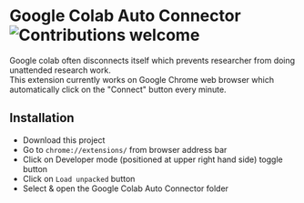 # Google Colab Auto Connector ![Contributions welcome](https://img.shields.io/badge/contributions-welcome-orange.svg)

Google colab often disconnects itself which prevents researcher from doing unattended research work. <br />
This extension currently works on Google Chrome web browser which automatically click on the "Connect" button every minute. 

## Installation
- Download this project
- Go to `chrome://extensions/` from browser address bar
- Click on Developer mode (positioned at upper right hand side) toggle button
- Click on `Load unpacked` button
- Select & open the Google Colab Auto Connector  folder

